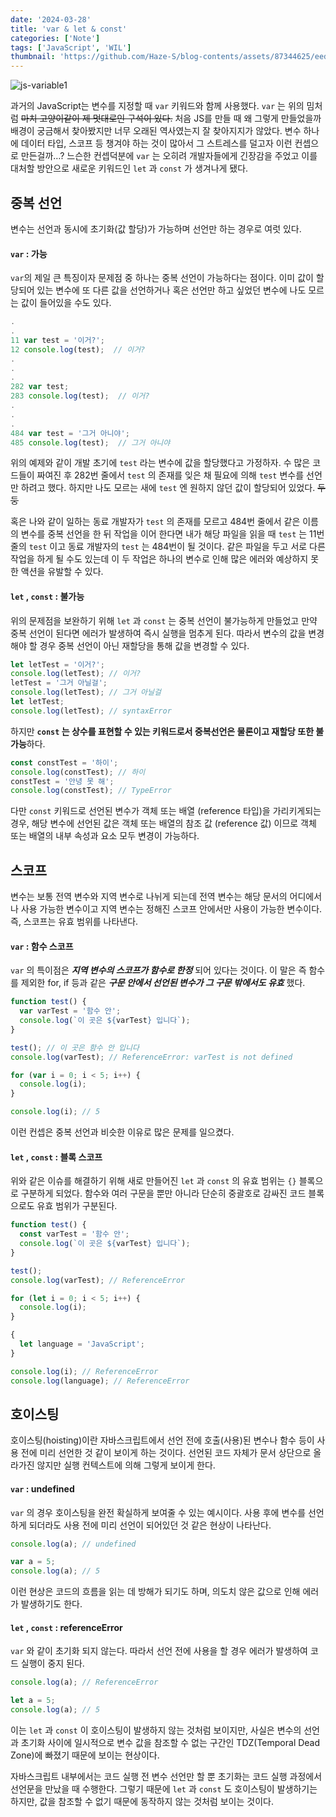 ```yaml
---
date: '2024-03-28'
title: 'var & let & const'
categories: ['Note']
tags: ['JavaScript', 'WIL']
thumbnail: 'https://github.com/Haze-S/blog-contents/assets/87344625/eed5aa00-f42b-43c8-a62b-0952fb1d4b39'
---
```


![js-variable1](https://github.com/Haze-S/blog-contents/assets/87344625/eed5aa00-f42b-43c8-a62b-0952fb1d4b39)

과거의 JavaScript는 변수를 지정할 때 `var` 키워드와 함께 사용했다. `var` 는 위의 밈처럼 ~~마치 고양이같이 제 멋대로인 구석이 있다.~~ 처음 JS를 만들 때 왜 그렇게 만들었을까 배경이 궁금해서 찾아봤지만 너무 오래된 역사였는지 잘 찾아지지가 않았다. 변수 하나에 데이터 타입, 스코프 등 챙겨야 하는 것이 많아서 그 스트레스를 덜고자 이런 컨셉으로 만든걸까…? 느슨한 컨셉덕분에 `var` 는 오히려 개발자들에게 긴장감을 주었고 이를 대처할 방안으로 새로운 키워드인 `let` 과 `const` 가 생겨나게 됐다.

## 중복 선언

변수는 선언과 동시에 초기화(값 할당)가 가능하며 선언만 하는 경우로 여럿 있다.

#### `var` : 가능

`var`의 제일 큰 특징이자 문제점 중 하나는 중복 선언이 가능하다는 점이다. 이미 값이 할당되어 있는 변수에 또 다른 값을 선언하거나 혹은 선언만 하고 싶었던 변수에 나도 모르는 값이 들어있을 수도 있다.

```jsx
.
.
11 var test = '이거?';
12 console.log(test);  // 이거?
.
.
.
282 var test;
283 console.log(test);  // 이거?
.
.
.
484 var test = '그거 아니야';
485 console.log(test);  // 그거 아니야
```

위의 예제와 같이 개발 초기에 `test` 라는 변수에 값을 할당했다고 가정하자. 수 많은 코드들이 짜여진 후 282번 줄에서 `test` 의 존재를 잊은 채 필요에 의해 `test` 변수를 선언만 하려고 했다. 하지만 나도 모르는 새에 `test` 엔 원하지 않던 값이 할당되어 있었다. ~~두둥~~

혹은 나와 같이 일하는 동료 개발자가 `test` 의 존재를 모르고 484번 줄에서 같은 이름의 변수를 중복 선언을 한 뒤 작업을 이어 한다면 내가 해당 파일을 읽을 때 `test` 는 11번 줄의 `test` 이고 동료 개발자의 `test` 는 484번이 될 것이다. 같은 파일을 두고 서로 다른 작업을 하게 될 수도 있는데 이 두 작업은 하나의 변수로 인해 많은 에러와 예상하지 못한 액션을 유발할 수 있다.

#### `let` , `const` : 불가능

위의 문제점을 보완하기 위해 `let` 과 `const` 는 중복 선언이 불가능하게 만들었고 만약 중복 선언이 된다면 에러가 발생하여 즉시 실행을 멈추게 된다. 따라서 변수의 값을 변경해야 할 경우 중복 선언이 아닌 재할당을 통해 값을 변경할 수 있다.

```jsx
let letTest = '이거?';
console.log(letTest); // 이거?
letTest = '그거 아닐걸';
console.log(letTest); // 그거 아닐걸
let letTest;
console.log(letTest); // syntaxError
```

하지만 **`const` 는 상수를 표현할 수 있는 키워드로서 중복선언은 물론이고 재할당 또한 불가능**하다.

```jsx
const constTest = '하이';
console.log(constTest); // 하이
constTest = '안녕 못 해';
console.log(constTest); // TypeError
```

다만 `const` 키워드로 선언된 변수가 객체 또는 배열 (reference 타입)을 가리키게되는경우, 해당 변수에 선언된 값은 객체 또는 배열의 참조 값 (reference 값) 이므로 객체 또는 배열의 내부 속성과 요소 모두 변경이 가능하다.

## 스코프

변수는 보통 전역 변수와 지역 변수로 나뉘게 되는데 전역 변수는 해당 문서의 어디에서나 사용 가능한 변수이고 지역 변수는 정해진 스코프 안에서만 사용이 가능한 변수이다. 즉, 스코프는 유효 범위를 나타낸다.

#### `var` : 함수 스코프

`var` 의 특이점은 **_지역 변수의 스코프가 함수로 한정_** 되어 있다는 것이다. 이 말은 즉 함수를 제외한 for, if 등과 같은 **_구문 안에서 선언된 변수가 그 구문 밖에서도 유효_** 했다.

```jsx
function test() {
  var varTest = '함수 안';
  console.log(`이 곳은 ${varTest} 입니다`);
}

test(); // 이 곳은 함수 안 입니다
console.log(varTest); // ReferenceError: varTest is not defined

for (var i = 0; i < 5; i++) {
  console.log(i);
}

console.log(i); // 5
```

이런 컨셉은 중복 선언과 비슷한 이유로 많은 문제를 일으켰다.

#### `let` , `const` : 블록 스코프

위와 같은 이슈를 해결하기 위해 새로 만들어진 `let` 과 `const` 의 유효 범위는 `{}` 블록으로 구분하게 되었다. 함수와 여러 구문을 뿐만 아니라 단순히 중괄호로 감싸진 코드 블록으로도 유효 범위가 구분된다.

```jsx
function test() {
  const varTest = '함수 안';
  console.log(`이 곳은 ${varTest} 입니다`);
}

test();
console.log(varTest); // ReferenceError

for (let i = 0; i < 5; i++) {
  console.log(i);
}

{
  let language = 'JavaScript';
}

console.log(i); // ReferenceError
console.log(language); // ReferenceError
```

## 호이스팅

호이스팅(hoisting)이란 자바스크립트에서 선언 전에 호출(사용)된 변수나 함수 등이 사용 전에 미리 선언한 것 같이 보이게 하는 것이다. 선언된 코드 자체가 문서 상단으로 올라가진 않지만 실행 컨텍스트에 의해 그렇게 보이게 한다.

#### `var` : undefined

`var` 의 경우 호이스팅을 완전 확실하게 보여줄 수 있는 예시이다. 사용 후에 변수를 선언하게 되더라도 사용 전에 미리 선언이 되어있던 것 같은 현상이 나타난다.

```jsx
console.log(a); // undefined

var a = 5;
console.log(a); // 5
```

이런 현상은 코드의 흐름을 읽는 데 방해가 되기도 하며, 의도치 않은 값으로 인해 에러가 발생하기도 한다.

#### `let` , `const` : referenceError

`var` 와 같이 초기화 되지 않는다. 따라서 선언 전에 사용을 할 경우 에러가 발생하여 코드 실행이 중지 된다.

```jsx
console.log(a); // ReferenceError

let a = 5;
console.log(a); // 5
```

이는 `let` 과 `const` 이 호이스팅이 발생하지 않는 것처럼 보이지만, 사실은 변수의 선언과 초기화 사이에 일시적으로 변수 값을 참조할 수 없는 구간인 TDZ(Temporal Dead Zone)에 빠졌기 때문에 보이는 현상이다.

자바스크립트 내부에서는 코드 실행 전 변수 선언만 할 뿐 초기화는 코드 실행 과정에서 선언문을 만났을 때 수행한다. 그렇기 때문에 `let` 과 `const` 도 호이스팅이 발생하기는 하지만, 값을 참조할 수 없기 때문에 동작하지 않는 것처럼 보이는 것이다.
